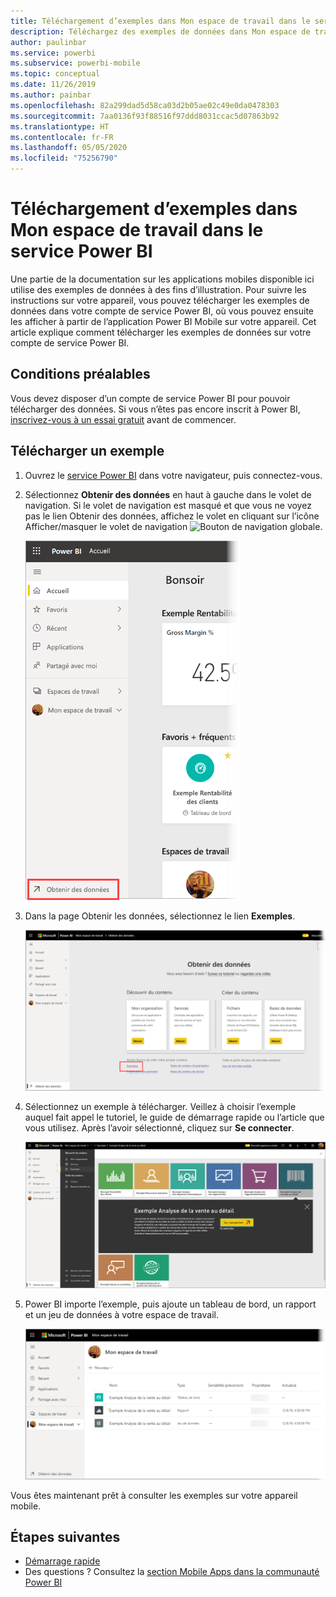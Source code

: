 ```yaml
---
title: Téléchargement d’exemples dans Mon espace de travail dans le service Power BI
description: Téléchargez des exemples de données dans Mon espace de travail dans votre compte de service Power BI pour les utiliser dans des tutoriels sur les applications mobiles.
author: paulinbar
ms.service: powerbi
ms.subservice: powerbi-mobile
ms.topic: conceptual
ms.date: 11/26/2019
ms.author: painbar
ms.openlocfilehash: 82a299dad5d58ca03d2b05ae02c49e0da0478303
ms.sourcegitcommit: 7aa0136f93f88516f97ddd8031ccac5d07863b92
ms.translationtype: HT
ms.contentlocale: fr-FR
ms.lasthandoff: 05/05/2020
ms.locfileid: "75256790"
---
```

# <a name="downloading-samples-to-my-workspace-in-the-power-bi-service"></a>Téléchargement d’exemples dans Mon espace de travail dans le service Power BI

Une partie de la documentation sur les applications mobiles disponible ici utilise des exemples de données à des fins d’illustration. Pour suivre les instructions sur votre appareil, vous pouvez télécharger les exemples de données dans votre compte de service Power BI, où vous pouvez ensuite les afficher à partir de l’application Power BI Mobile sur votre appareil. Cet article explique comment télécharger les exemples de données sur votre compte de service Power BI. 

## <a name="prerequisites"></a>Conditions préalables

Vous devez disposer d’un compte de service Power BI pour pouvoir télécharger des données. Si vous n’êtes pas encore inscrit à Power BI, [inscrivez-vous à un essai gratuit](https://app.powerbi.com/signupredirect?pbi_source=web) avant de commencer.

## <a name="download-a-sample"></a>Télécharger un exemple

1. Ouvrez le [service Power BI](https://app.powerbi.com) dans votre navigateur, puis connectez-vous.

2. Sélectionnez **Obtenir des données** en haut à gauche dans le volet de navigation. Si le volet de navigation est masqué et que vous ne voyez pas le lien Obtenir des données, affichez le volet en cliquant sur l’icône Afficher/masquer le volet de navigation ![Bouton de navigation globale](./media/mobile-apps-download-samples/power-bi-iphone-global-nav-button.png).  
   
    ![Obtenir des données](./media/mobile-apps-download-samples/power-bi-get-data.png)

3. Dans la page Obtenir les données, sélectionnez le lien **Exemples**.
   
   ![Icône Exemples](./media/mobile-apps-download-samples/power-bi-samples-icon.png)

4. Sélectionnez un exemple à télécharger. Veillez à choisir l’exemple auquel fait appel le tutoriel, le guide de démarrage rapide ou l’article que vous utilisez. Après l’avoir sélectionné, cliquez sur **Se connecter**.
  
   ![Choisir Se Connecter](./media/mobile-apps-download-samples/opportunity-connect.png)
   
5. Power BI importe l’exemple, puis ajoute un tableau de bord, un rapport et un jeu de données à votre espace de travail.
   
   ![Exemple de tableau de bord](./media/mobile-apps-download-samples/power-bi-service-opportunity-sample.png)
  
Vous êtes maintenant prêt à consulter les exemples sur votre appareil mobile.

## <a name="next-steps"></a>Étapes suivantes
* [Démarrage rapide](mobile-apps-quickstart-view-dashboard-report.md)
* Des questions ? Consultez la [section Mobile Apps dans la communauté Power BI](https://go.microsoft.com/fwlink/?linkid=839277)

